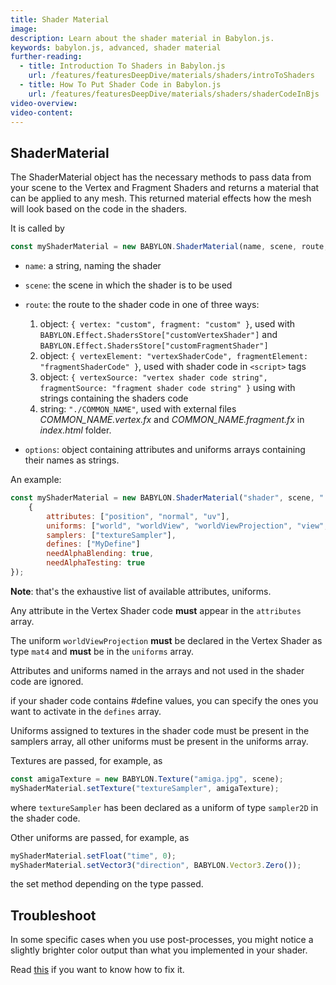 ```yaml
---
title: Shader Material
image:
description: Learn about the shader material in Babylon.js.
keywords: babylon.js, advanced, shader material
further-reading:
  - title: Introduction To Shaders in Babylon.js
    url: /features/featuresDeepDive/materials/shaders/introToShaders
  - title: How To Put Shader Code in Babylon.js
    url: /features/featuresDeepDive/materials/shaders/shaderCodeInBjs
video-overview:
video-content:
---
```


## ShaderMaterial

The ShaderMaterial object has the necessary methods to pass data from your scene to the Vertex and Fragment Shaders and returns a material that can be applied to any mesh. This returned material effects how the mesh will look based on the code in the shaders.

It is called by

```javascript
const myShaderMaterial = new BABYLON.ShaderMaterial(name, scene, route, options);
```

- `name`: a string, naming the shader
- `scene`: the scene in which the shader is to be used
- `route`: the route to the shader code in one of three ways:

  1. object: `{ vertex: "custom", fragment: "custom" }`, used with `BABYLON.Effect.ShadersStore["customVertexShader"]` and `BABYLON.Effect.ShadersStore["customFragmentShader"]`
  2. object: `{ vertexElement: "vertexShaderCode", fragmentElement: "fragmentShaderCode" }`, used with shader code in `<script>` tags
  3. object: `{ vertexSource: "vertex shader code string", fragmentSource: "fragment shader code string" }` using with strings containing the shaders code
  4. string: `"./COMMON_NAME"`, used with external files _COMMON_NAME.vertex.fx_ and _COMMON_NAME.fragment.fx_ in _index.html_ folder.

- `options`: object containing attributes and uniforms arrays containing their names as strings.

An example:

```javascript
const myShaderMaterial = new BABYLON.ShaderMaterial("shader", scene, "./COMMON_NAME",
    {
        attributes: ["position", "normal", "uv"],
        uniforms: ["world", "worldView", "worldViewProjection", "view", "projection", "time", "direction" ],
        samplers: ["textureSampler"],
        defines: ["MyDefine"]
        needAlphaBlending: true,
        needAlphaTesting: true
});
```

**Note**: that's the exhaustive list of available attributes, uniforms.

Any attribute in the Vertex Shader code **must** appear in the `attributes` array.

The uniform `worldViewProjection` **must** be declared in the Vertex Shader as type `mat4` and **must** be in the `uniforms` array.

Attributes and uniforms named in the arrays and not used in the shader code are ignored.

if your shader code contains #define values, you can specify the ones you want to activate in the `defines` array.

Uniforms assigned to textures in the shader code must be present in the samplers array, all other uniforms must be present in the uniforms array.

Textures are passed, for example, as

```javascript
const amigaTexture = new BABYLON.Texture("amiga.jpg", scene);
myShaderMaterial.setTexture("textureSampler", amigaTexture);
```

where `textureSampler` has been declared as a uniform of type `sampler2D` in the shader code.

Other uniforms are passed, for example, as

```javascript
myShaderMaterial.setFloat("time", 0);
myShaderMaterial.setVector3("direction", BABYLON.Vector3.Zero());
```

the set method depending on the type passed.

## Troubleshoot

In some specific cases when you use post-processes, you might notice a slightly brighter color output than what you implemented in your shader.

Read [this](/features/featuresDeepDive/materials/shaders/image_processing) if you want to know how to fix it.
